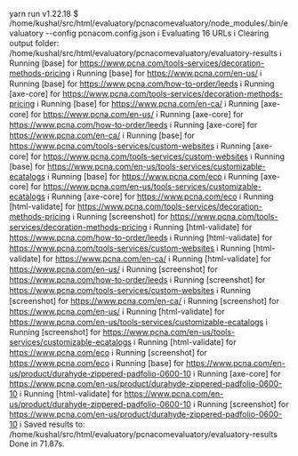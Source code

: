 yarn run v1.22.18
$ /home/kushal/src/html/evaluatory/pcnacomevaluatory/node_modules/.bin/evaluatory --config pcnacom.config.json
ℹ Evaluating 16 URLs
ℹ Clearing output folder: /home/kushal/src/html/evaluatory/pcnacomevaluatory/evaluatory-results
ℹ Running [base] for https://www.pcna.com/tools-services/decoration-methods-pricing
ℹ Running [base] for https://www.pcna.com/en-us/
ℹ Running [base] for https://www.pcna.com/how-to-order/leeds
ℹ Running [axe-core] for https://www.pcna.com/tools-services/decoration-methods-pricing
ℹ Running [base] for https://www.pcna.com/en-ca/
ℹ Running [axe-core] for https://www.pcna.com/en-us/
ℹ Running [axe-core] for https://www.pcna.com/how-to-order/leeds
ℹ Running [axe-core] for https://www.pcna.com/en-ca/
ℹ Running [base] for https://www.pcna.com/tools-services/custom-websites
ℹ Running [axe-core] for https://www.pcna.com/tools-services/custom-websites
ℹ Running [base] for https://www.pcna.com/en-us/tools-services/customizable-ecatalogs
ℹ Running [base] for https://www.pcna.com/eco
ℹ Running [axe-core] for https://www.pcna.com/en-us/tools-services/customizable-ecatalogs
ℹ Running [axe-core] for https://www.pcna.com/eco
ℹ Running [html-validate] for https://www.pcna.com/tools-services/decoration-methods-pricing
ℹ Running [screenshot] for https://www.pcna.com/tools-services/decoration-methods-pricing
ℹ Running [html-validate] for https://www.pcna.com/how-to-order/leeds
ℹ Running [html-validate] for https://www.pcna.com/tools-services/custom-websites
ℹ Running [html-validate] for https://www.pcna.com/en-ca/
ℹ Running [html-validate] for https://www.pcna.com/en-us/
ℹ Running [screenshot] for https://www.pcna.com/how-to-order/leeds
ℹ Running [screenshot] for https://www.pcna.com/tools-services/custom-websites
ℹ Running [screenshot] for https://www.pcna.com/en-ca/
ℹ Running [screenshot] for https://www.pcna.com/en-us/
ℹ Running [html-validate] for https://www.pcna.com/en-us/tools-services/customizable-ecatalogs
ℹ Running [screenshot] for https://www.pcna.com/en-us/tools-services/customizable-ecatalogs
ℹ Running [html-validate] for https://www.pcna.com/eco
ℹ Running [screenshot] for https://www.pcna.com/eco
ℹ Running [base] for https://www.pcna.com/en-us/product/durahyde-zippered-padfolio-0600-10
ℹ Running [axe-core] for https://www.pcna.com/en-us/product/durahyde-zippered-padfolio-0600-10
ℹ Running [html-validate] for https://www.pcna.com/en-us/product/durahyde-zippered-padfolio-0600-10
ℹ Running [screenshot] for https://www.pcna.com/en-us/product/durahyde-zippered-padfolio-0600-10
ℹ Saved results to: /home/kushal/src/html/evaluatory/pcnacomevaluatory/evaluatory-results
Done in 71.87s.
